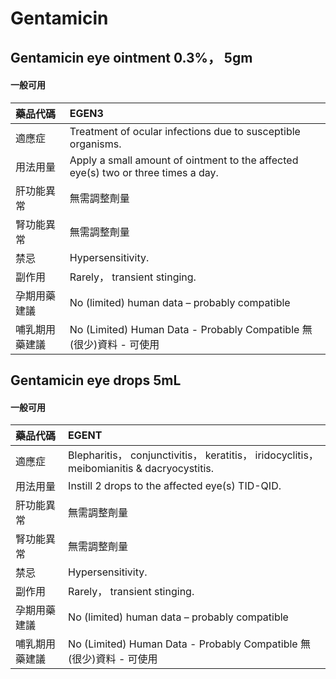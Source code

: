# Gentamicin

## Gentamicin eye ointment 0.3%， 5gm

#### 一般可用

| 藥品代碼       | EGEN3                                                                             |
|:---------------|:----------------------------------------------------------------------------------|
| 適應症         | Treatment of ocular infections due to susceptible organisms.                      |
| 用法用量       | Apply a small amount of ointment to the affected eye(s) two or three times a day. |
| 肝功能異常     | 無需調整劑量                                                                      |
| 腎功能異常     | 無需調整劑量                                                                      |
| 禁忌           | Hypersensitivity.                                                                 |
| 副作用         | Rarely， transient stinging.                                                      |
| 孕期用藥建議   | No (limited) human data – probably compatible                                     |
| 哺乳期用藥建議 | No (Limited) Human Data - Probably Compatible 無(很少)資料 - 可使用               |

## Gentamicin eye drops 5mL

#### 一般可用

| 藥品代碼       | EGENT                                                                                      |
|:---------------|:-------------------------------------------------------------------------------------------|
| 適應症         | Blepharitis， conjunctivitis， keratitis， iridocyclitis， meibomianitis & dacryocystitis. |
| 用法用量       | Instill 2 drops to the affected eye(s) TID-QID.                                            |
| 肝功能異常     | 無需調整劑量                                                                               |
| 腎功能異常     | 無需調整劑量                                                                               |
| 禁忌           | Hypersensitivity.                                                                          |
| 副作用         | Rarely， transient stinging.                                                               |
| 孕期用藥建議   | No (limited) human data – probably compatible                                              |
| 哺乳期用藥建議 | No (Limited) Human Data - Probably Compatible 無(很少)資料 - 可使用                        |

